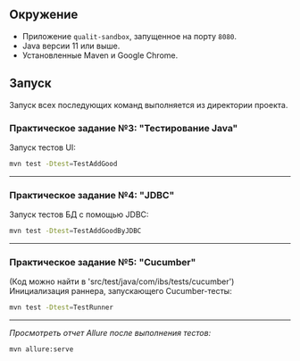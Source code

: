 ## Окружение

- Приложение `qualit-sandbox`, запущенное на порту `8080`.
- Java версии 11 или выше.
- Установленные Maven и Google Chrome.

## Запуск

Запуск всех последующих команд выполняется из директории проекта.

### Практическое задание №3: "Тестирование Java"

Запуск тестов UI:

```bash
mvn test -Dtest=TestAddGood
```

---

### Практическое задание №4: "JDBC"

Запуск тестов БД с помощью JDBC:

```bash
mvn test -Dtest=TestAddGoodByJDBC
```
---

### Практическое задание №5: "Cucumber"

(Код можно найти в 'src/test/java/com/ibs/tests/cucumber') Инициализация раннера, запускающего Cucumber-тесты:

```bash
mvn test -Dtest=TestRunner
```
---

_Просмотреть отчет Allure после выполнения тестов:_
```bash
mvn allure:serve
```



